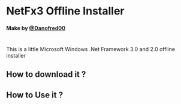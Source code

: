 # NetFx3 Offline Installer
#### Make by [@Danofred00](https://github/danofred00)

#

This is a little Microsoft Windows .Net Framework 3.0 and 2.0 offline installer

## How to download it ?



## How to Use it ?
